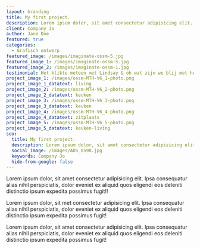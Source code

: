 ```yaml
---
layout: branding
title: My first project.
description: Lorem ipsum dolor, sit amet consectetur adipisicing elit. Ipsa consequatur alias nihil perspiciatis.
client: Company Jo
author: Jane Doe
featured: true
categories: 
  - Grafisch ontwerp
featured_image: /images/imaginate-ossm-5.jpg
featured_image_1: /images/imaginate-ossm-5.jpg
featured_image_2: /images/imaginate-ossm-1.jpg
testimonial: Het klikte meteen met Lindsay & oh wat zijn we blij met het resultaat
project_image_1: /images/ossm-MTH-V6_1-photo.png
project_image_1_datatext: living
project_image_2: /images/ossm-MTH-V6_2-photo.png
project_image_2_datatext: keuken
project_image_3: /images/ossm-MTH-V6_3-photo.png
project_image_3_datatext: keuken
project_image_4: /images/ossm-MTH-V6_4-photo.png
project_image_4_datatext: zitplaats
project_image_5: /images/ossm-MTH-V6_5-photo.png
project_image_5_datatext: keuken-living
seo:
  title: My first project.
  description: Lorem ipsum dolor, sit amet consectetur adipisicing elit. Ipsa consequatur alias nihil perspiciatis.
  social_image: /images/ADS_0598.jpg
  keywords: Company Jo
  hide-from-google: false
---
```


Lorem ipsum dolor, sit amet consectetur adipisicing elit. Ipsa consequatur alias nihil perspiciatis, dolor eveniet ex aliquid quos eligendi eos deleniti distinctio ipsum expedita possimus fugit!!

Lorem ipsum dolor, sit met consectetur adipisicing elit. Ipsa consequatur alias nihil perspiciatis, dolor eveniet ex aliquid quos eligendi eos deleniti distinctio ipsum expedita possimus fugit!

Lorem ipsum dolor, sit amet consectetur adipisicing elit. Ipsa consequatur alias nihil perspiciatis, dolor eveniet ex aliquid quos eligendi eos deleniti distinctio ipsum expedita possimus fugit!